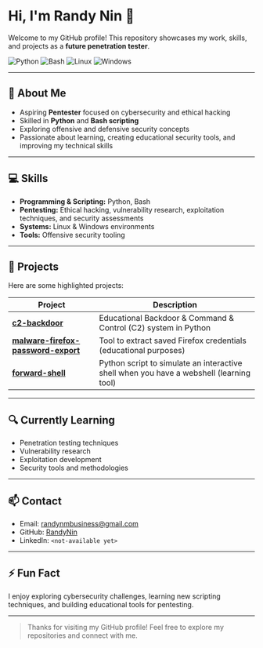 # Hi, I'm Randy Nin 👋

Welcome to my GitHub profile! This repository showcases my work, skills, and projects as a **future penetration tester**.

![Python](https://img.shields.io/badge/Python-3.10+-blue?logo=python&logoColor=white) ![Bash](https://img.shields.io/badge/Bash-Scripting-green?logo=gnu-bash&logoColor=white) ![Linux](https://img.shields.io/badge/Linux-CommandLine-orange?logo=linux&logoColor=white) ![Windows](https://img.shields.io/badge/Windows-Compatible-blue?logo=windows&logoColor=white)

---

## 🔭 About Me

- Aspiring **Pentester** focused on cybersecurity and ethical hacking  
- Skilled in **Python** and **Bash scripting**  
- Exploring offensive and defensive security concepts  
- Passionate about learning, creating educational security tools, and improving my technical skills  

---

## 💻 Skills

- **Programming & Scripting:** Python, Bash  
- **Pentesting:** Ethical hacking, vulnerability research, exploitation techniques, and security assessments  
- **Systems:** Linux & Windows environments  
- **Tools:** Offensive security tooling  

---

## 🚀 Projects

Here are some highlighted projects:

| Project                                                                                            | Description                                                                             |
| -------------------------------------------------------------------------------------------------- | --------------------------------------------------------------------------------------- |
| [**c2-backdoor**](https://github.com/RandyNin/c2-backdoor)                                         | Educational Backdoor & Command & Control (C2) system in Python                          |
| [**malware-firefox-password-export**](https://github.com/RandyNin/malware-firefox-password-export) | Tool to extract saved Firefox credentials (educational purposes)                        |
| [**forward-shell**](https://github.com/RandyNin/forward-shell)                                     | Python script to simulate an interactive shell when you have a webshell (learning tool) |

---

## 🔍 Currently Learning

- Penetration testing techniques  
- Vulnerability research  
- Exploitation development  
- Security tools and methodologies  

---

## 📫 Contact

- Email: randynmbusiness@gmail.com  
- GitHub: [RandyNin](https://github.com/RandyNin)  
- LinkedIn: `<not-available yet>`  

---

## ⚡ Fun Fact

I enjoy exploring cybersecurity challenges, learning new scripting techniques, and building educational tools for pentesting.

---

> Thanks for visiting my GitHub profile! Feel free to explore my repositories and connect with me.
